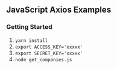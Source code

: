 ## JavaScript Axios Examples

### Getting Started
1. `yarn install`
1. `export ACCESS_KEY='xxxxx'`
1. `export SECRET_KEY='xxxxx'`
1. `node get_companies.js`
